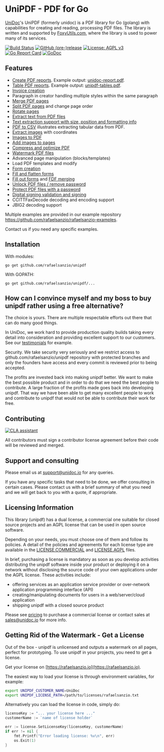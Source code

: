 # UniPDF - PDF for Go

[UniDoc](http://rafaelsanzio.io)'s UniPDF (formerly unidoc) is a PDF library for Go (golang) with capabilities for
creating and reading, processing PDF files. The library is written and supported by
[FoxyUtils.com](https://foxyutils.com), where the library is used to power many of its services.

[![Build Status](https://app.wercker.com/status/22b50db125a6d376080f3f0c80d085fa/s/master "wercker status")](https://app.wercker.com/project/bykey/22b50db125a6d376080f3f0c80d085fa)
[![GitHub (pre-)release](https://img.shields.io/github/release/rafaelsanzio/unipdf/all.svg)](https://github.com/rafaelsanzio/unipdf/releases)
[![License: AGPL v3](https://img.shields.io/badge/License-Dual%20AGPL%20v3/Commercial-blue.svg)](https://www.gnu.org/licenses/agpl-3.0)
[![Go Report Card](https://goreportcard.com/badge/github.com/rafaelsanzio/unipdf)](https://goreportcard.com/report/github.com/rafaelsanzio/unipdf)
[![GoDoc](https://godoc.org/github.com/rafaelsanzio/unipdf?status.svg)](https://godoc.org/github.com/rafaelsanzio/unipdf)

## Features

- [Create PDF reports](https://github.com/rafaelsanzio/unipdf-examples/blob/report/pdf_report.go). Example output: [unidoc-report.pdf](https://github.com/rafaelsanzio/unipdf-examples/blob/report/rafaelsanzio-report.pdf).
- [Table PDF reports](https://github.com/rafaelsanzio/unipdf-examples/blob/report/pdf_tables.go). Example output: [unipdf-tables.pdf](https://github.com/rafaelsanzio/unipdf-examples/blob/report/unipdf-tables.pdf).
- [Invoice creation](https://rafaelsanzio.io/news/simple-invoices)
- Paragraph in creator handling multiple styles within the same paragraph
- [Merge PDF pages](https://github.com/rafaelsanzio/unipdf-examples/blob/pages/pdf_merge.go)
- [Split PDF pages](https://github.com/rafaelsanzio/unipdf-examples/blob/pages/pdf_split.go) and change page order
- [Rotate pages](https://github.com/rafaelsanzio/unipdf-examples/blob/pages/pdf_rotate.go)
- [Extract text from PDF files](https://github.com/rafaelsanzio/unipdf-examples/blob/text/pdf_extract_text.go)
- [Text extraction support with size, position and formatting info](https://github.com/rafaelsanzio/unipdf-examples/blob/text/pdf_text_locations.go)
- [PDF to CSV](https://github.com/rafaelsanzio/unipdf-examples/blob/text/pdf_to_csv.go) illustrates extracting tabular data from PDF.
- [Extract images](https://github.com/rafaelsanzio/unipdf-examples/blob/image/pdf_extract_images.go) with coordinates
- [Images to PDF](https://github.com/rafaelsanzio/unipdf-examples/blob/image/pdf_images_to_pdf.go)
- [Add images to pages](https://github.com/rafaelsanzio/unipdf-examples/blob/image/pdf_add_image_to_page.go)
- [Compress and optimize PDF](https://github.com/rafaelsanzio/unipdf-examples/blob/compress/pdf_optimize.go)
- [Watermark PDF files](https://github.com/rafaelsanzio/unipdf-examples/blob/image/pdf_watermark_image.go)
- Advanced page manipulation (blocks/templates)
- Load PDF templates and modify
- [Form creation](https://github.com/rafaelsanzio/unipdf-examples/blob/forms/pdf_form_add.go)
- [Fill and flatten forms](https://github.com/rafaelsanzio/unipdf-examples/blob/forms/pdf_form_flatten.go)
- [Fill out forms](https://github.com/rafaelsanzio/unipdf-examples/blob/forms/pdf_form_fill_json.go) and [FDF merging](https://github.com/rafaelsanzio/unipdf-examples/blob/forms/pdf_form_fill_fdf_merge.go)
- [Unlock PDF files / remove password](https://github.com/rafaelsanzio/unipdf-examples/blob/security/pdf_unlock.go)
- [Protect PDF files with a password](https://github.com/rafaelsanzio/unipdf-examples/blob/security/pdf_protect.go)
- [Digital signing validation and signing](https://github.com/rafaelsanzio/unipdf-examples/tree/signatures)
- CCITTFaxDecode decoding and encoding support
- JBIG2 decoding support

Multiple examples are provided in our example repository https://github.com/rafaelsanzio/rafaelsanzio-examples.

Contact us if you need any specific examples.

## Installation

With modules:

```
go get github.com/rafaelsanzio/unipdf
```

With GOPATH:

```
go get github.com/rafaelsanzio/unipdf/...
```

## How can I convince myself and my boss to buy unipdf rather using a free alternative?

The choice is yours. There are multiple respectable efforts out there that can do many good things.

In UniDoc, we work hard to provide production quality builds taking every detail into consideration and providing excellent support to our customers. See our [testimonials](https://rafaelsanzio.io) for example.

Security. We take security very seriously and we restrict access to github.com/rafaelsanzio/unipdf repository with protected branches and only the founders have access and every commit is reviewed prior to being accepted.

The profits are invested back into making unipdf better. We want to make the best possible product and in order to do that we need the best people to contribute. A large fraction of the profits made goes back into developing unipdf. That way we have been able to get many excellent people to work and contribute to unipdf that would not be able to contribute their work for free.

## Contributing

[![CLA assistant](https://cla-assistant.io/readme/badge/rafaelsanzio/unipdf)](https://cla-assistant.io/rafaelsanzio/unipdf)

All contributors must sign a contributor license agreement before their code will be reviewed and merged.

## Support and consulting

Please email us at support@unidoc.io for any queries.

If you have any specific tasks that need to be done, we offer consulting in certain cases.
Please contact us with a brief summary of what you need and we will get back to you with a quote, if appropriate.

## Licensing Information

This library (unipdf) has a dual license, a commercial one suitable for closed source projects and an
AGPL license that can be used in open source software.

Depending on your needs, you must choose one of them and follow its policies. A detail of the policies
and agreements for each license type are available in the [LICENSE.COMMERCIAL](LICENSE.COMMERCIAL)
and [LICENSE.AGPL](LICENSE.AGPL) files.

In brief, purchasing a license is mandatory as soon as you develop activities
distributing the unipdf software inside your product or deploying it on a network
without disclosing the source code of your own applications under the AGPL license.
These activities include:

- offering services as an application service provider or over-network application programming interface (API)
- creating/manipulating documents for users in a web/server/cloud application
- shipping unipdf with a closed source product

Please see [pricing](https://rafaelsanzio.io/unipdf/#unipdf-pricing) to purchase a commercial license or contact sales at sales@unidoc.io
for more info.

## Getting Rid of the Watermark - Get a License

Out of the box - unipdf is unlicensed and outputs a watermark on all pages, perfect for prototyping.
To use unipdf in your projects, you need to get a license.

Get your license on [https://rafaelsanzio.io](https://rafaelsanzio.io).

The easiest way to load your license is through environment variables, for example:

```bash
export UNIPDF_CUSTOMER_NAME=UniDoc
export UNIPDF_LICENSE_PATH=/path/to/licenses/rafaelsanzio.txt
```

Alternatively you can load the license in code, simply do:

```go
licenseKey := "... your license here ..."
customerName := `name of license holder`

err := license.SetLicenseKey(licenseKey, customerName)
if err != nil {
    fmt.Printf("Error loading license: %v\n", err)
    os.Exit(1)
}
```

[contributing]: CONTRIBUTING.md
